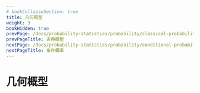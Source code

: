```yaml
---
# bookCollapseSection: true
title: 几何概型
weight: 3
bookHidden: true
prevPage: /docs/probability-statistics/probability/classical-probability
prevPageTitle: 古典概型
nextPage: /docs/probability-statistics/probability/conditional-probability
nextPageTitle: 条件概率
---
```


# 几何概型



